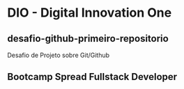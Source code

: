 # DIO - Digital Innovation One
## desafio-github-primeiro-repositorio
Desafio de Projeto sobre Git/Github

## Bootcamp Spread Fullstack Developer

